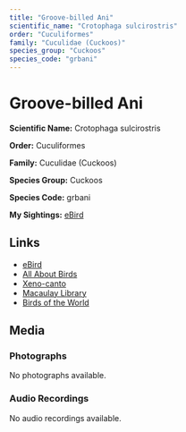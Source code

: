 ```yaml
---
title: "Groove-billed Ani"
scientific_name: "Crotophaga sulcirostris"
order: "Cuculiformes"
family: "Cuculidae (Cuckoos)"
species_group: "Cuckoos"
species_code: "grbani"
---
```


# Groove-billed Ani

**Scientific Name:** Crotophaga sulcirostris

**Order:** Cuculiformes

**Family:** Cuculidae (Cuckoos)

**Species Group:** Cuckoos

**Species Code:** grbani

**My Sightings:** [eBird](https://ebird.org/lifelist?r=world&time=life&spp=grbani)

## Links
* [eBird](https://ebird.org/species/grbani) 
* [All About Birds](https://www.allaboutbirds.org/guide/grbani) 
* [Xeno-canto](https://www.xeno-canto.org/species/crotophaga-sulcirostris) 
* [Macaulay Library](https://search.macaulaylibrary.org/catalog?taxonCode=grbani&sort=rating_rank_desc)
* [Birds of the World](https://birdsoftheworld.org/bow/species/grbani)

## Media
### Photographs
No photographs available.

### Audio Recordings
No audio recordings available.
